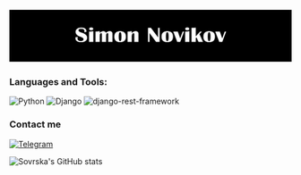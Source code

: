 
[![Header](https://github.com/Sovraska/Sovraska/blob/main/assets/header.png?raw=true)](https://spb.hh.ru/resume/ece45f5aff0b5694250039ed1f445233636362?hhtmFrom=resume_list)
### Languages and Tools:
![Python](https://img.shields.io/badge/Python-000000?style=for-the-badge&logo=Python)
![Django](https://img.shields.io/badge/Django-000000?style=for-the-badge&logo=Django)
![django-rest-framework](https://img.shields.io/badge/django-rest-framework-000000?style=for-the-badge&logo=django-rest-framework)

### Contact me
[![Telegram](https://img.shields.io/badge/Telegram-000000?style=for-the-badge&logo=telegram)](https://t.me/Sovraska_s)

![Sovrska's GitHub stats](https://github-readme-stats.vercel.app/api?username=Sovraska&show_icons=true&title_color=000000)
